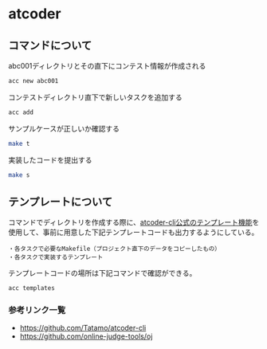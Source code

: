 # atcoder

## コマンドについて

abc001ディレクトリとその直下にコンテスト情報が作成される

```bash
acc new abc001
```

コンテストディレクトリ直下で新しいタスクを追加する

```bash
acc add
```

サンプルケースが正しいか確認する

```bash
make t
```

実装したコードを提出する

```bash
make s
```

## テンプレートについて

コマンドでディレクトリを作成する際に、[atcoder-cli公式のテンプレート機能](https://github.com/Tatamo/atcoder-cli#provisioning-templates)を使用して、事前に用意した下記テンプレートコードも出力するようにしている。

```text
・各タスクで必要なMakefile（プロジェクト直下のデータをコピーしたもの）
・各タスクで実装するテンプレート
```

テンプレートコードの場所は下記コマンドで確認ができる。

```bash
acc templates
```

### 参考リンク一覧

- <https://github.com/Tatamo/atcoder-cli>
- <https://github.com/online-judge-tools/oj>
